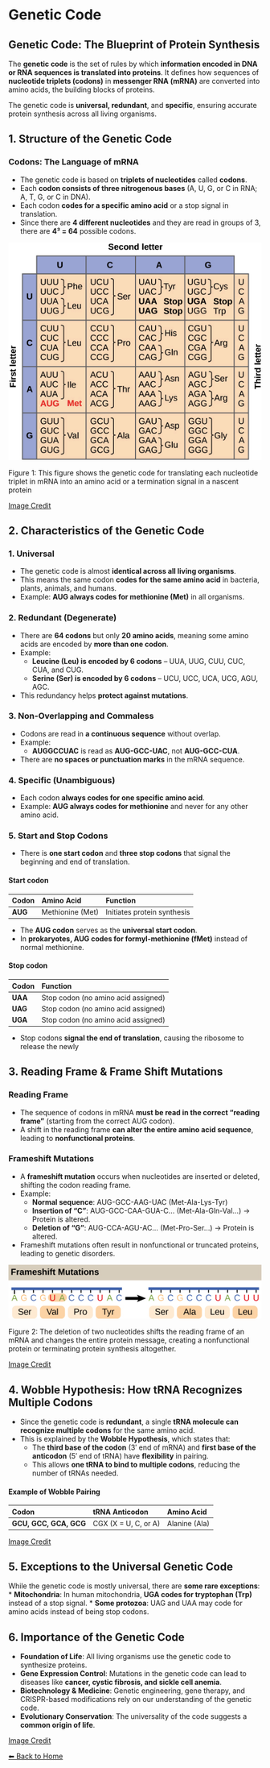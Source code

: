 # Genetic Code

## Genetic Code: The Blueprint of Protein Synthesis

The **genetic code** is the set of rules by which **information encoded
in DNA or RNA sequences is translated into proteins**. It defines how
sequences of **nucleotide triplets (codons)** in **messenger RNA
(mRNA)** are converted into amino acids, the building blocks of
proteins.

The genetic code is **universal, redundant**, and **specific**, ensuring
accurate protein synthesis across all living organisms.

## 1. Structure of the Genetic Code

### Codons: The Language of mRNA

-   The genetic code is based on **triplets of nucleotides** called
    **codons**.
-   Each **codon consists of three nitrogenous bases** (A, U, G, or C in
    RNA; A, T, G, or C in DNA).
-   Each codon **codes for a specific amino acid** or a stop signal in
    translation.
-   Since there are **4 different nucleotides** and they are read in
    groups of 3, there are **4³ = 64** possible codons.

<img src="Figures/Genetic code.png" alt="Figure 1: This figure shows the genetic code for translating each nucleotide triplet in mRNA into an amino acid or a termination signal in a nascent protein" width="552" />
<p class="caption">
Figure 1: This figure shows the genetic code for translating each
nucleotide triplet in mRNA into an amino acid or a termination signal in
a nascent protein
</p>

[Image
Credit](https://openstax.org/books/biology/pages/15-1-the-genetic-code)

## 2. Characteristics of the Genetic Code

### 1. Universal

-   The genetic code is almost **identical across all living
    organisms**.
-   This means the same codon **codes for the same amino acid** in
    bacteria, plants, animals, and humans.
-   Example: **AUG always codes for methionine (Met)** in all organisms.

### 2. Redundant (Degenerate)

-   There are **64 codons** but only **20 amino acids**, meaning some
    amino acids are encoded by **more than one codon**.
-   Example:
    -   **Leucine (Leu) is encoded by 6 codons** – UUA, UUG, CUU, CUC,
        CUA, and CUG.
    -   **Serine (Ser) is encoded by 6 codons** – UCU, UCC, UCA, UCG,
        AGU, AGC.
-   This redundancy helps **protect against mutations**.

### 3. Non-Overlapping and Commaless

-   Codons are read in **a continuous sequence** without overlap.
-   Example:
    -   **AUGGCCUAC** is read as **AUG-GCC-UAC**, not **AUG-GCC-CUA**.
-   There are **no spaces or punctuation marks** in the mRNA sequence.

### 4. Specific (Unambiguous)

-   Each codon **always codes for one specific amino acid**.
-   Example: **AUG always codes for methionine** and never for any other
    amino acid.

### 5. Start and Stop Codons

-   There is **one start codon** and **three stop codons** that signal
    the beginning and end of translation.

#### Start codon

<table>
<thead>
<tr class="header">
<th style="text-align: left;">Codon</th>
<th style="text-align: left;">Amino Acid</th>
<th style="text-align: left;">Function</th>
</tr>
</thead>
<tbody>
<tr class="odd">
<td style="text-align: left;"><strong>AUG</strong></td>
<td style="text-align: left;">Methionine (Met)</td>
<td style="text-align: left;">Initiates protein synthesis</td>
</tr>
</tbody>
</table>

-   The **AUG codon** serves as the **universal start codon**.
-   In **prokaryotes, AUG codes for formyl-methionine (fMet)** instead
    of normal methionine.

#### Stop codon

<table>
<thead>
<tr class="header">
<th style="text-align: left;">Codon</th>
<th style="text-align: left;">Function</th>
</tr>
</thead>
<tbody>
<tr class="odd">
<td style="text-align: left;"><strong>UAA</strong></td>
<td style="text-align: left;">Stop codon (no amino acid assigned)</td>
</tr>
<tr class="even">
<td style="text-align: left;"><strong>UAG</strong></td>
<td style="text-align: left;">Stop codon (no amino acid assigned)</td>
</tr>
<tr class="odd">
<td style="text-align: left;"><strong>UGA</strong></td>
<td style="text-align: left;">Stop codon (no amino acid assigned)</td>
</tr>
</tbody>
</table>

-   Stop codons **signal the end of translation**, causing the ribosome
    to release the newly

## 3. Reading Frame & Frame Shift Mutations

### Reading Frame

-   The sequence of codons in mRNA **must be read in the correct
    “reading frame”** (starting from the correct AUG codon).
-   A shift in the reading frame **can alter the entire amino acid
    sequence**, leading to **nonfunctional proteins**.

### Frameshift Mutations

-   A **frameshift mutation** occurs when nucleotides are inserted or
    deleted, shifting the codon reading frame.
-   Example:
    -   **Normal sequence**: AUG-GCC-AAG-UAC (Met-Ala-Lys-Tyr)
    -   **Insertion of “C”**: AUG-GCC-CAA-GUA-C… (Met-Ala-Gln-Val…) →
        Protein is altered.
    -   **Deletion of “G”**: AUG-CCA-AGU-AC… (Met-Pro-Ser…) → Protein is
        altered.
-   Frameshift mutations often result in nonfunctional or truncated
    proteins, leading to genetic disorders.

<img src="Figures/Frame shift.jpeg" alt="Figure 2: The deletion of two nucleotides shifts the reading frame of an mRNA and changes the entire protein message, creating a nonfunctional protein or terminating protein synthesis altogether."  />
<p class="caption">
Figure 2: The deletion of two nucleotides shifts the reading frame of an
mRNA and changes the entire protein message, creating a nonfunctional
protein or terminating protein synthesis altogether.
</p>

[Image
Credit](https://openstax.org/books/biology/pages/15-1-the-genetic-code)

## 4. Wobble Hypothesis: How tRNA Recognizes Multiple Codons

-   Since the genetic code is **redundant**, a single **tRNA molecule
    can recognize multiple codons** for the same amino acid.
-   This is explained by the **Wobble Hypothesis**, which states that:
    -   The **third base of the codon** (3′ end of mRNA) and **first
        base of the anticodon** (5′ end of tRNA) have **flexibility** in
        pairing.
    -   This allows **one tRNA to bind to multiple codons**, reducing
        the number of tRNAs needed.

#### Example of Wobble Pairing

<table>
<thead>
<tr class="header">
<th style="text-align: left;">Codon</th>
<th style="text-align: left;">tRNA Anticodon</th>
<th style="text-align: left;">Amino Acid</th>
</tr>
</thead>
<tbody>
<tr class="odd">
<td style="text-align: left;"><strong>GCU, GCC, GCA, GCG</strong></td>
<td style="text-align: left;">CGX (X = U, C, or A)</td>
<td style="text-align: left;">Alanine (Ala)</td>
</tr>
</tbody>
</table>

[Image
Credit](https://www.sarthaks.com/963168/give-diagrammatic-representation-to-show-a-perfect-pairing-and-any-two-wobble-pairings)

## 5. Exceptions to the Universal Genetic Code

While the genetic code is mostly universal, there are **some rare
exceptions**: \* **Mitochondria**: In human mitochondria, **UGA codes
for tryptophan (Trp)** instead of a stop signal. \* **Some protozoa**:
UAG and UAA may code for amino acids instead of being stop codons.

## 6. Importance of the Genetic Code

-   **Foundation of Life**: All living organisms use the genetic code to
    synthesize proteins.
-   **Gene Expression Control**: Mutations in the genetic code can lead
    to diseases like **cancer, cystic fibrosis, and sickle cell
    anemia**.
-   **Biotechnology & Medicine**: Genetic engineering, gene therapy, and
    CRISPR-based modifications rely on our understanding of the genetic
    code.
-   **Evolutionary Conservation**: The universality of the code suggests
    a **common origin of life**.

[Image
Credit](https://openstax.org/books/biology/pages/15-1-the-genetic-code)

[⬅ Back to Home](../index.md)
